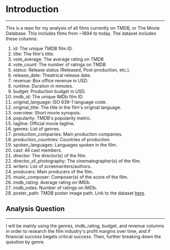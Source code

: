 # Introduction
---
This is a repo for my analysis of all films currently on TMDB, or The Movie Database.
This includes films from ~1894 to today.
The dataset includes these columns:
1. id: The unique TMDB film ID.
2. title: The film's title.
3. vote_average: The average rating on TMDB
4. vote_count: The number of ratings on TMDB
5. status: Release status (Released, Post-production, etc.).
6. release_date: Theatrical release date.
7. revenue: Box office revenue in USD.
8. runtime: Duration in minutes.
9. budget: Production budget in USD.
10. imdb_id: The unique IMDb film ID.
11. original_language: ISO 639-1 language code.
12. original_title: The title in the film's original language.
13. overview: Short movie synopsis.
14. popularity: TMDB's popularity metric.
15. tagline: Official movie tagline.
16. genres: List of genres.
17. production_companies: Main production companies.
18. production_countries: Countries of production.
19. spoken_languages: Languages spoken in the film.
20. cast: All cast members.
21. director: The director(s) of the film.
22. director_of_photography: The cinematographer(s) of the film.
23. writers: List of screenwriters/authors.
24. producers: Main producers of the film.
25. music_composer: Composer(s) of the score of the film.
26. imdb_rating: Average rating on IMDb.
27. imdb_votes: Number of ratings on IMDb.
28. poster_path: TMDB poster image path.
Link to the dataset [here](https://www.kaggle.com/datasets/alanvourch/tmdb-movies-daily-updates).
## Analysis Question
---
I will be mainly using the genres, imdb_rating, budget, and revenue columns in order to research the film industry's profit margins over time, and if financial success begets critical success. Then, further breaking down the question by genre.
